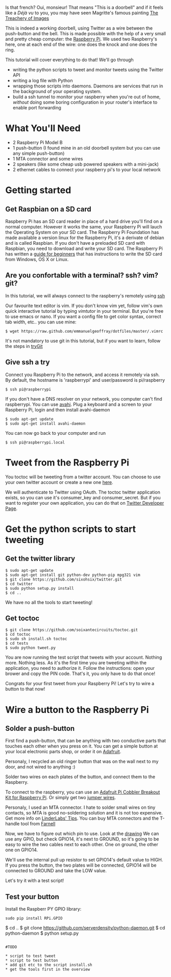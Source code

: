 Is that french? Oui, monsieur! That means "This is a doorbell" and if it feels like a *Déjà vu* to you, you may have seen Magritte's famous painting [The Treachery of Images](https://en.wikipedia.org/wiki/Ceci_n%27est_pas_une_pipe)

This is indeed a working doorbell, using Twitter as a wire between the push-button and the bell. This is made possible with the help of a very small and pretty cheap computer: the [Raspberry Pi](http://www.raspberrypi.org). We used two Raspberry's here, one at each end of the wire: one does the knock and one does the ring.

This tutorial will cover everything to do that! We'll go through 

* writing the python scripts to tweet and monitor tweets using the Twitter API
* writing a log file with Python
* wrapping those scripts into daemons. Daemons are services that run in the background of your operating system. 
* build a ssh tunnel to monitor your raspberry when you're out of home, *without* doing some boring configuration in your router's interface to enable port forwarding

# What You'll Need

* 2 Raspberry Pi Model B
* 1 push-button (I found mine in an old doorbell system but you can use any simple push-button)
* 1 MTA connector and some wires
* 2 speakers (like some cheap usb powered speakers with a mini-jack)
* 2 ethernet cables to connect your raspberry pi's to your local network

# Getting started

## Get Raspbian on a SD card

Raspberry Pi has an SD card reader in place of a hard drive you'll find on a normal computer. However it works the same, your Raspberry Pi will lauch the Operating System on your SD card.
The Raspberry Pi Foundation has made available a version linux for the Raspberry Pi, it's a derivate of debian and is called Raspbian.
If you don't have a preloaded SD card with Raspbian, you need to download and write your SD card. The Raspberry Pi has written a [guide for beginners](http://elinux.org/RPi_Easy_SD_Card_Setup) that has instructions to write the SD card from Windows, OS X or Linux.

## Are you confortable with a terminal? ssh? vim? git?

In this tutorial, we will always connect to the raspberry's remotely using [ssh](https://en.wikipedia.org/wiki/Secure_Shell)

Our favourite text editor is vim. If you don't know vim yet, follow vim's own quick interactive tutorial by typing *vimtutor* in your terminal. But you're free to use emacs or nano. If you want a config file to get color syntax, correct tab width, etc.. you can use mine:
```
$ wget https://raw.github.com/emmanuelgeoffray/dotfiles/master/.vimrc
```

It's not mandatory to use git in this tutorial, but if you want to learn, follow the steps in [tryGit](http://try.github.com)

## Give ssh a try

Connect you Raspberry Pi to the network, and access it remotely via ssh. By default, the hostname is 'raspberrypi' and user/password is pi/raspberry
```
$ ssh pi@raspberrypi
```

If you don't have a DNS resolver on your network, you computer can't find raspberrypi.
You can use [avahi](https://en.wikipedia.org/wiki/Avahi_%28software%29).
Plug a keyboard and a screen to your Raspberry Pi, login and then install avahi-daemon
```
$ sudo apt-get update
$ sudo apt-get install avahi-daemon
```

You can now go back to your computer and run
```
$ ssh pi@raspberrypi.local
```

# Tweet from the Raspberry Pi

You toctoc will be tweeting from a twitter account. You can choose to use your own twitter account or create a new one [here](https://twitter.com/signup).

We will authenticate to Twitter using OAuth. The toctoc twitter application exists, so you can use it's consumer_key and consumer_secret. But if you want to register your own application, you can do that on [Twitter Developer Page](https://dev.twitter.com/apps/new).

# Get the python scripts to start tweeting

## Get the twitter library

```
$ sudo apt-get update
$ sudo apt-get install git python-dev python-pip mpg321 vim
$ git clone https://github.com/sixohsix/twitter.git
$ cd twitter
$ sudo python setup.py install
$ cd ..
```

We have no all the tools to start tweeting!

## Get toctoc

```
$ git clone https://github.com/soixantecircuits/toctoc.git
$ cd toctoc
$ sudo sh install.sh toctoc
$ cd tests
$ sudo python tweet.py
```

You are now running the test script that tweets with your account. Nothing more. Nothing less.
As it's the first time you are tweeting within the application, you need to authorize it.
Follow the instructions: open your brower and copy the PIN code. 
That's it, you only have to do that once!

Congrats for your first tweet from your Raspberry Pi!
Let's try to wire a button to that now!

# Wire a button to the Raspberry Pi

## Solder a push-button

First find a push-button, that can be anything with two conductive parts that touches each other when you press on it.
You can get a simple button at your local electronic parts shop, or order it on [Adafruit](https://www.adafruit.com/index.php?main_page=adasearch&q=button).

Personaly, I recycled an old ringer button that was on the wall next to my door, and not wired to anything :)

Solder two wires on each plates of the button, and connect them to the Raspberry.

To connect to the raspberry, you can use an [Adafruit Pi Cobbler Breakout Kit for Raspberry Pi](http://adafruit.com/products/914). Or simply get two [jumper wires](http://adafruit.com/products/824).

Personaly, I used an MTA connector. I hate to solder small wires on tiny contacts, so MTA is good no-soldering solution and it is not too expensive. Get more info on [LinderLabs' Tips](http://linderlabs.wordpress.com/2010/01/24/basic-interconnection-pin-headers-mta-connectors-banana-jacks/). You can buy MTA connectors and the T-handle tool from [Farnell](http://www.farnell.com/)

Now, we have to figure out which pin to use. Look at the [drawing](http://4.bp.blogspot.com/-qiYvZxYWk8U/UND3TWrMMsI/AAAAAAAAAEI/Z6RtugmJ5_w/s1600/Raspberry-Pi-GPIO-Layout.png)
We can use any GPIO, but check GPIO14, it's next to GROUND, so it's going to be easy to wire the two cables next to each other. One on ground, the other one on GPIO14.

We'll use the internal pull up resistor to set GPIO14's default value to HIGH. If you press the button, the two plates will be connected, GPIO14 will be connected to GROUND and take the LOW value.

Let's try it with a test script!

## Test your button

Install the Raspberr PY GPIO library:
```
sudo pip install RPi.GPIO
```


$ cd ..
$ git clone https://github.com/serverdensity/python-daemon.git
$ cd python-daemon
$ python setup.py
```

#TODO

* script to test tweet
* script to test button
* add git etc to the script install.sh
* get the tools first in the overview
